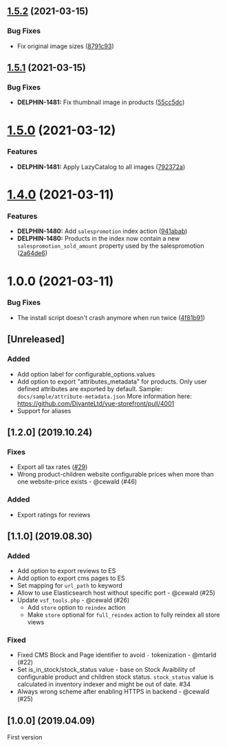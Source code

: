 ## [1.5.2](https://github.com/ambimax/magento-module-vsf-indexer/compare/1.5.1...1.5.2) (2021-03-15)


### Bug Fixes

* Fix original image sizes ([8791c93](https://github.com/ambimax/magento-module-vsf-indexer/commit/8791c93bac70236075b7006dc9e99af08274bff4))

## [1.5.1](https://github.com/ambimax/magento-module-vsf-indexer/compare/1.5.0...1.5.1) (2021-03-15)


### Bug Fixes

* **DELPHIN-1481:** Fix thumbnail image in products ([55cc5dc](https://github.com/ambimax/magento-module-vsf-indexer/commit/55cc5dcf609315a290750fd3d595d79076f23a39))

# [1.5.0](https://github.com/ambimax/magento-module-vsf-indexer/compare/1.4.0...1.5.0) (2021-03-12)


### Features

* **DELPHIN-1481:** Apply LazyCatalog to all images ([792372a](https://github.com/ambimax/magento-module-vsf-indexer/commit/792372ac7f00e205dc61f3993ce5e8577a0df7b0))

# [1.4.0](https://github.com/ambimax/magento-module-vsf-indexer/compare/1.3.2...1.4.0) (2021-03-11)


### Features

* **DELPHIN-1480:** Add `salespromotion` index action ([941abab](https://github.com/ambimax/magento-module-vsf-indexer/commit/941ababe7a358be0a91c13d6063d0e6ecac5610c))
* **DELPHIN-1480:** Products in the index now contain a new `salespromotion_sold_amount` property used by the salespromotion ([2a64de6](https://github.com/ambimax/magento-module-vsf-indexer/commit/2a64de6893a9c163c40856b3b6a5d5dfda338221))

# 1.0.0 (2021-03-11)


### Bug Fixes

* The install script doesn't crash anymore when run twice ([4f81b91](https://github.com/ambimax/magento-module-vsf-indexer/commit/4f81b91a22c44f6f04a339e1d9181344ed0e108c))

## [Unreleased]

### Added
- Add option label for configurable_options.values
- Add option to export "attributes_metadata" for products. Only user defined attributes are exported by default.
Sample: `docs/sample/attribute-metadata.json`
More information here:  https://github.com/DivanteLtd/vue-storefront/pull/4001
- Support for aliases

## [1.2.0] (2019.10.24)

### Fixes 
- Export all tax rates ([#29](https://github.com/DivanteLtd/magento1-vsbridge-indexer/issues/29))
- Wrong product-children website configurable prices when more than one website-price exists - @cewald (#46)

### Added
- Export ratings for reviews

## [1.1.0] (2019.08.30)

### Added
- Add option to export reviews to ES
- Add option to export cms pages to ES
- Set mapping for `url_path` to keyword
- Allow to use Elasticsearch host without specific port - @cewald (#25)
- Update `vsf_tools.php` - @cewald (#26)
  - Add `store` option to `reindex` action
  - Make `store` optional for `full_reindex` action to fully reindex all store views

### Fixed
- Fixed CMS Block and Page identifier to avoid `-` tokenization - @mtarld (#22)
- Set is_in_stock/stock_status value - base on Stock Avaibility of configurable product and children stock status. `stock_status` value is calculated in inventory indexer and might be out of date. #34
- Always wrong scheme after enabling HTTPS in backend - @cewald (#25)

## [1.0.0] (2019.04.09)
First version
